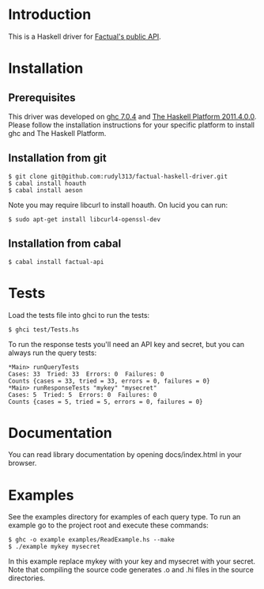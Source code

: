 # Introduction

This is a Haskell driver for [Factual's public API](http://developer.factual.com/display/docs/Factual+Developer+APIs+Version+3).

# Installation

## Prerequisites

This driver was developed on [ghc 7.0.4](http://www.haskell.org/ghc/)
and [The Haskell Platform 2011.4.0.0](http://hackage.haskell.org/platform/).
Please follow the installation instructions for your specific
platform to install ghc and The Haskell Platform.

## Installation from git

    $ git clone git@github.com:rudyl313/factual-haskell-driver.git
    $ cabal install hoauth
    $ cabal install aeson

Note you may require libcurl to install hoauth. On lucid you can run:

    $ sudo apt-get install libcurl4-openssl-dev

## Installation from cabal

    $ cabal install factual-api

# Tests

Load the tests file into ghci to run the tests:

    $ ghci test/Tests.hs

To run the response tests you'll need an API key and secret, but you
can always run the query tests:

    *Main> runQueryTests
    Cases: 33  Tried: 33  Errors: 0  Failures: 0
    Counts {cases = 33, tried = 33, errors = 0, failures = 0}
    *Main> runResponseTests "mykey" "mysecret"
    Cases: 5  Tried: 5  Errors: 0  Failures: 0
    Counts {cases = 5, tried = 5, errors = 0, failures = 0}

# Documentation

You can read library documentation by opening docs/index.html in
your browser.

# Examples

See the examples directory for examples of each query type. To
run an example go to the project root and execute these commands:

    $ ghc -o example examples/ReadExample.hs --make
    $ ./example mykey mysecret

In this example replace mykey with your key and mysecret with your
secret. Note that compiling the source code generates .o and .hi
files in the source directories.

